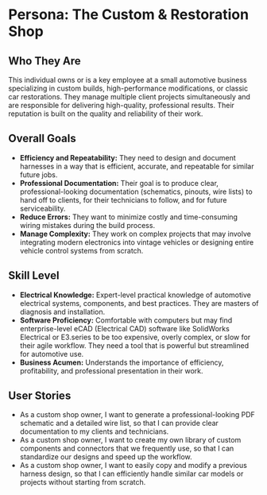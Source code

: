# Persona: The Custom & Restoration Shop

## Who They Are
This individual owns or is a key employee at a small automotive business specializing in custom builds, high-performance modifications, or classic car restorations. They manage multiple client projects simultaneously and are responsible for delivering high-quality, professional results. Their reputation is built on the quality and reliability of their work.

## Overall Goals
*   **Efficiency and Repeatability:** They need to design and document harnesses in a way that is efficient, accurate, and repeatable for similar future jobs.
*   **Professional Documentation:** Their goal is to produce clear, professional-looking documentation (schematics, pinouts, wire lists) to hand off to clients, for their technicians to follow, and for future serviceability.
*   **Reduce Errors:** They want to minimize costly and time-consuming wiring mistakes during the build process.
*   **Manage Complexity:** They work on complex projects that may involve integrating modern electronics into vintage vehicles or designing entire vehicle control systems from scratch.

## Skill Level
*   **Electrical Knowledge:** Expert-level practical knowledge of automotive electrical systems, components, and best practices. They are masters of diagnosis and installation.
*   **Software Proficiency:** Comfortable with computers but may find enterprise-level eCAD (Electrical CAD) software like SolidWorks Electrical or E3.series to be too expensive, overly complex, or slow for their agile workflow. They need a tool that is powerful but streamlined for automotive use.
*   **Business Acumen:** Understands the importance of efficiency, profitability, and professional presentation in their work.

## User Stories
*   As a custom shop owner, I want to generate a professional-looking PDF schematic and a detailed wire list, so that I can provide clear documentation to my clients and technicians.
*   As a custom shop owner, I want to create my own library of custom components and connectors that we frequently use, so that I can standardize our designs and speed up the workflow.
*   As a custom shop owner, I want to easily copy and modify a previous harness design, so that I can efficiently handle similar car models or projects without starting from scratch.
